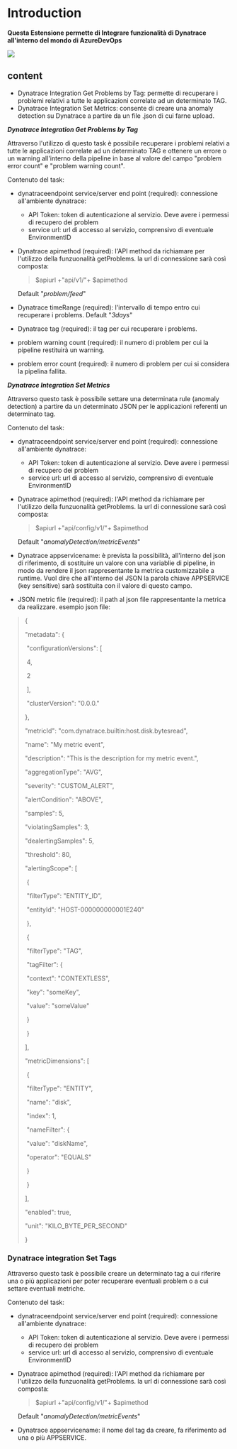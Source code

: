 # **Introduction**

**Questa Estensione permette di Integrare funzionalità di Dynatrace all'interno del mondo di AzureDevOps**

![](almatoolbox.jpeg)

## **content**

- Dynatrace Integration Get Problems by Tag: permette di recuperare i problemi relativi a tutte le applicazioni correlate ad un  determinato TAG. 
- Dynatrace Integration Set Metrics: consente di creare una anomaly detection su Dynatrace a partire da un file .json di cui farne upload.

***Dynatrace Integration Get Problems by Tag***

Attraverso l'utilizzo di questo task è possibile recuperare i problemi relativi a tutte le applicazioni correlate ad un  determinato TAG e ottenere un errore o un warning all'interno della pipeline in base al valore del campo "problem error count" e "problem warning count".

Contenuto del task:

- dynatraceendpoint service/server end point (required): connessione all'ambiente dynatrace:

  - API Token: token di autenticazione al servizio. Deve avere i permessi di recupero dei problem
  - service url: url di accesso al servizio, comprensivo di eventuale EnvironmentID

- Dynatrace apimethod (required): l'API method da richiamare per l'utilizzo della funzuonalità getProblems. la url di connessione sarà così composta: 

  > $apiurl +"api/v1/"+ $apimethod

  Default "*problem/feed*"

- Dynatrace timeRange (required): l'intervallo di tempo entro cui recuperare i problems. Default "*3days*"
-  Dynatrace tag (required): il tag per cui recuperare i problems.
- problem warning count (required): il numero di problem per cui la pipeline restituirà un warning.
- problem error count (required): il numero di problem per cui si considera la pipelina fallita.

***Dynatrace Integration Set Metrics***

Attraverso questo task è possibile settare una determinata rule (anomaly detection) a partire da un determinato JSON per le applicazioni referenti un determinato tag.

Contenuto del task:

- dynatraceendpoint service/server end point (required): connessione all'ambiente dynatrace:
  - API Token: token di autenticazione al servizio. Deve avere i permessi di recupero dei problem
  - service url: url di accesso al servizio, comprensivo di eventuale EnvironmentID

- Dynatrace apimethod (required): l'API method da richiamare per l'utilizzo della funzuonalità getProblems. la url di connessione sarà così composta: 

  > $apiurl +"api/config/v1/"+ $apimethod

  Default "*anomalyDetection/metricEvents*"

- Dynatrace appservicename: è prevista la possibilità, all'interno del json di riferimento, di sostituire un valore con una variablie di pipeline, in modo da rendere il json rappresentante la metrica customizzabile a runtime. 
  Vuol dire che all'interno del JSON la parola chiave APPSERVICE (key sensitive) sarà sostituita con il valore di questo campo.

- JSON metric file (required): il path al json file rappresentante la metrica da realizzare.
  esempio json file:

> {
>
>   "metadata": {
>
> ​    "configurationVersions": [
>
> ​      4,
>
> ​      2
>
> ​    ],
>
> ​    "clusterVersion": "0.0.0."
>
>   },
>
>   "metricId": "com.dynatrace.builtin:host.disk.bytesread",
>
>   "name": "My metric event",
>
>   "description": "This is the description for my metric event.",
>
>   "aggregationType": "AVG",
>
>   "severity": "CUSTOM_ALERT",
>
>   "alertCondition": "ABOVE",
>
>   "samples": 5,
>
>   "violatingSamples": 3,
>
>   "dealertingSamples": 5,
>
>   "threshold": 80,
>
>   "alertingScope": [
>
> ​    {
>
> ​      "filterType": "ENTITY_ID",
>
> ​      "entityId": "HOST-000000000001E240"
>
> ​    },
>
> ​    {
>
> ​      "filterType": "TAG",
>
> ​      "tagFilter": {
>
> ​        "context": "CONTEXTLESS",
>
> ​        "key": "someKey",
>
> ​        "value": "someValue"
>
> ​      }
>
> ​    }
>
>   ],
>
>   "metricDimensions": [
>
> ​    {
>
> ​      "filterType": "ENTITY",
>
> ​      "name": "disk",
>
> ​      "index": 1,
>
> ​      "nameFilter": {
>
> ​        "value": "diskName",
>
> ​        "operator": "EQUALS"
>
> ​      }
>
> ​    }
>
>   ],
>
>   "enabled": true,
>
>   "unit": "KILO_BYTE_PER_SECOND"
>
> } 

### Dynatrace integration Set Tags

Attraverso questo task è possibile creare un determinato tag a cui riferire una o più applicazioni per poter recuperare eventuali problem o a cui settare eventuali metriche.

Contenuto del task:

- dynatraceendpoint service/server end point (required): connessione all'ambiente dynatrace:

  - API Token: token di autenticazione al servizio. Deve avere i permessi di recupero dei problem
  - service url: url di accesso al servizio, comprensivo di eventuale EnvironmentID

- Dynatrace apimethod (required): l'API method da richiamare per l'utilizzo della funzuonalità getProblems. la url di connessione sarà così composta: 

  > $apiurl +"api/config/v1/"+ $apimethod

  Default "*anomalyDetection/metricEvents*"

- Dynatrace appservicename: il nome del tag da creare, fa riferimento ad una o più APPSERVICE.


